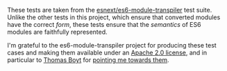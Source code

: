 These tests are taken from the [esnext/es6-module-transpiler](https://github.com/esnext/es6-module-transpiler/tree/master/test/examples) test suite. Unlike the other tests in this project, which ensure that converted modules have the correct *form*, these tests ensure that the *semantics* of ES6 modules are faithfully represented.

I'm grateful to the es6-module-transpiler project for producing these test cases and making them available under an [Apache 2.0 license](https://github.com/esnext/es6-module-transpiler/blob/master/LICENSE), and in particular to [Thomas Boyt](https://github.com/thomasboyt) for [pointing me towards them](https://news.ycombinator.com/item?id=8198649).
